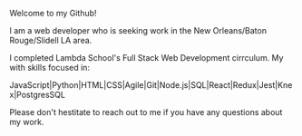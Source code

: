 Welcome to my Github!

I am a web developer who is seeking work in the New Orleans/Baton Rouge/Slidell LA area.

I completed Lambda School's Full Stack Web Development cirrculum. My with skills focused in:

JavaScript|Python|HTML|CSS|Agile|Git|Node.js|SQL|React|Redux|Jest|Knex|PostgresSQL


Please don't hestitate to reach out to me if you have any questions about my work.
